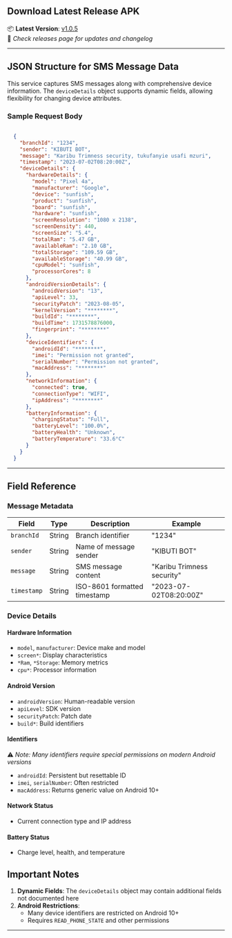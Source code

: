 ## Download Latest Release APK

📦 **Latest Version**: [v1.0.5](https://github.com/qbit-spark/INSTANTLY-SMS-CATCH/releases/tag/v1.0.5)  
🔔 *Check releases page for updates and changelog*

---

## JSON Structure for SMS Message Data

This service captures SMS messages along with comprehensive device information. The `deviceDetails` object supports dynamic fields, allowing flexibility for changing device attributes.

### Sample Request Body
```json

  {
    "branchId": "1234",
    "sender": "KIBUTI BOT",
    "message": "Karibu Trimness security, tukufanyie usafi mzuri",
    "timestamp": "2023-07-02T08:20:00Z",
    "deviceDetails": {
      "hardwareDetails": {
        "model": "Pixel 4a",
        "manufacturer": "Google",
        "device": "sunfish",
        "product": "sunfish",
        "board": "sunfish",
        "hardware": "sunfish",
        "screenResolution": "1080 x 2138",
        "screenDensity": 440,
        "screenSize": "5.4",
        "totalRam": "5.47 GB",
        "availableRam": "2.10 GB",
        "totalStorage": "109.59 GB",
        "availableStorage": "40.99 GB",
        "cpuModel": "sunfish",
        "processorCores": 8
      },
      "androidVersionDetails": {
        "androidVersion": "13",
        "apiLevel": 33,
        "securityPatch": "2023-08-05",
        "kernelVersion": "********",
        "buildId": "********",
        "buildTime": 1731578876000,
        "fingerprint": "********"
      },
      "deviceIdentifiers": {
        "androidId": "********",
        "imei": "Permission not granted",
        "serialNumber": "Permission not granted",
        "macAddress": "********"
      },
      "networkInformation": {
        "connected": true,
        "connectionType": "WIFI",
        "ipAddress": "********"
      },
      "batteryInformation": {
        "chargingStatus": "Full",
        "batteryLevel": "100.0%",
        "batteryHealth": "Unknown",
        "batteryTemperature": "33.6°C"
      }
    }
  }

```

---

## Field Reference

### Message Metadata
| Field       | Type   | Description                          | Example                    |
|-------------|--------|--------------------------------------|----------------------------|
| `branchId`  | String | Branch identifier                   | "1234"                     |
| `sender`    | String | Name of message sender              | "KIBUTI BOT"               |
| `message`   | String | SMS message content                 | "Karibu Trimness security" |
| `timestamp` | String | ISO-8601 formatted timestamp        | "2023-07-02T08:20:00Z"     |

### Device Details
#### Hardware Information
- `model`, `manufacturer`: Device make and model
- `screen*`: Display characteristics
- `*Ram`, `*Storage`: Memory metrics
- `cpu*`: Processor information

#### Android Version
- `androidVersion`: Human-readable version
- `apiLevel`: SDK version
- `securityPatch`: Patch date
- `build*`: Build identifiers

#### Identifiers
⚠️ *Note: Many identifiers require special permissions on modern Android versions*
- `androidId`: Persistent but resettable ID
- `imei`, `serialNumber`: Often restricted
- `macAddress`: Returns generic value on Android 10+

#### Network Status
- Current connection type and IP address

#### Battery Status
- Charge level, health, and temperature


## Important Notes
1. **Dynamic Fields**: The `deviceDetails` object may contain additional fields not documented here
2. **Android Restrictions**: 
   - Many device identifiers are restricted on Android 10+
   - Requires `READ_PHONE_STATE` and other permissions
---
